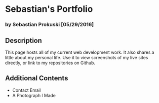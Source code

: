# Sebastian's Portfolio

### by Sebastian Prokuski [05/29/2016]

## Description
This page hosts all of my current web development work. It also shares a little about my personal life. Use it to view screenshots of my live sites directly, or link to my repositories on Github.

## Additional Contents

* Contact Email
* A Photograph I Made

